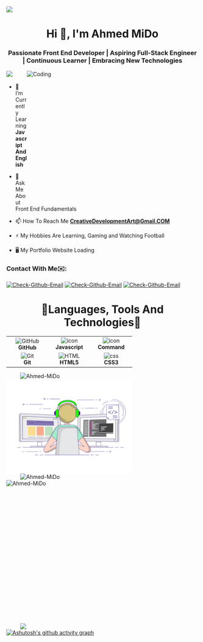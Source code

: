 <img align="center" src="https://i.imgur.com/c80IwQz.png"></img>
<h1 align="center">Hi 👋, I'm Ahmed MiDo</h1>
<h3 align="center">Passionate Front End Developer | Aspiring Full-Stack Engineer | Continuous Learner | Embracing New Technologies
</h3>
<img align="right" alt="Coding" width="450" height="350" src="https://getwallpapers.com/wallpaper/full/4/f/5/1263562-hd-code-wallpaper-1920x1080-for-samsung-galaxy.jpg">

![](https://visitcount.itsvg.in/api?id=AhmedMiDo&icon=0&color=4)

- 🧠 I’m Currently Learning **Javascript And English**

- 💬 Ask Me About Front End Fundamentals

- 📫 How To Reach Me **CreativeDevelopmentArt@Gmail.COM**

- ⚡ My Hobbies Are Learning, Gaming and Watching Football

- 🖥️ My Portfolio Website Loading

<h3 align="left">Contact With Me✉️:</h3>
<p align="left">
<a href="#" target="blank"><img align="center" src="https://raw.githubusercontent.com/rahuldkjain/github-profile-readme-generator/master/src/images/icons/Social/facebook.svg" alt="Check-Github-Email" height="30" width="40" /></a>
<a href="https://www.linkedin.com/in/ahmed-mido" target="blank"><img align="center" src="https://raw.githubusercontent.com/rahuldkjain/github-profile-readme-generator/master/src/images/icons/Social/linked-in-alt.svg" alt="Check-Github-Email" height="30" width="40" /></a>
<a href="#" target="blank"><img align="center" src="https://raw.githubusercontent.com/rahuldkjain/github-profile-readme-generator/master/src/images/icons/Social/youtube.svg" alt="Check-Github-Email" height="30" width="40" /></a>
</p>
<div align="center">
  <h1>🚀Languages, Tools And Technologies🚀</h1>
  <table>
    <tr>
      <td align=center width="96">
        <img align=center src="https://techstack-generator.vercel.app/github-icon.svg" width="65" height="65" alt="GitHub" /> <br> <b>GitHub</b>
      </td>
      <td align=center width="96">
        <img src="https://techstack-generator.vercel.app/js-icon.svg" alt="icon" width="65" height="65" /> <br> <b>Javascript</b>
      </td>
      <td align=center width="96">
        <img src="https://i.imgur.com/WORpMbb.png" alt="icon" width="65" height="65" /> <br> <b>Command</b>
      </td>
    </tr>
    <tr>
      <td align=center width="96">
        <img src="https://skillicons.dev/icons?i=git" width="48" height="48" alt="Git" /> <br> <b>Git</b>
      </td>
      <td align=center width="96">
        <img src="https://skillicons.dev/icons?i=html" width="48" height="48" alt="HTML" /> <br> <b>HTML5</b>
      </td>
      <td align=center width="96">
        <img src="https://skillicons.dev/icons?i=css" width="48" height="48" alt="css" /> <br> <b>CSS3</b>
      </td>
    </tr>
  </table>
</div>
<!-- You Can Use Align To Move It Vertically With Div Or By Breaking -->
<div height="1000">
  <img align="right" width="468" src="https://github-readme-stats.vercel.app/api?username=AhmedMiDo77&show_icons=true&hide=&count_private=true&title_color=10b981&text_color=a855f7&icon_color=ef4444&bg_color=1c1917&hide_border=true&show_icons=true" alt="Ahmed-MiDo" />
  <img align="left" alt="Coding" width="330" src="https://raw.githubusercontent.com/devSouvik/devSouvik/master/gif3.gif">
  <img align="right" width="468" src="https://github-readme-streak-stats.herokuapp.com/?user=AhmedMiDo77&stroke=a855f7&background=1c1917&ring=10b981&fire=10b981&currStreakNum=a855f7&currStreakLabel=10b981&sideNums=a855f7&sideLabels=a855f7&dates=a855f7&hide_border=true" alt="Ahmed-MiDo" />
  <img align="left" width="330" height="375" src="https://i.imgur.com/qMAA1SS.jpg" alt="Ahmed-MiDo"></img>
  <img align="right" width="468" src="https://github-readme-stats.vercel.app/api/top-langs/?username=AhmedMiDo77&langs_count=10&title_color=10b981&text_color=a855f7&icon_color=ef4444&bg_color=1c1917&hide_border=true&locale=en&custom_title=Top%20%Languages" />

  [![Ashutosh's github activity graph](https://github-readme-activity-graph.vercel.app/graph?username=AhmedMiDo77&bg_color=1c1917&color=10b981&line=ef4444&point=a855f7&area_color=1c1917&area=true&hide_border=true&custom_title=GitHub%20Commits%20Graph)](https://github.com/AhmedMiDo77/github-readme-activity-graph)
</div>
